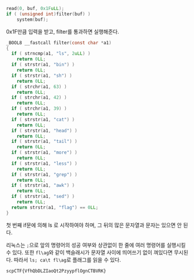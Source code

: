 ```C
read(0, buf, 0x1FuLL);
if ( (unsigned int)filter(buf) )
    system(buf);
```
0x1F만큼 입력을 받고, filter를 통과하면 실행해준다.

```C
_BOOL8 __fastcall filter(const char *a1)
{
  if ( strncmp(a1, "ls", 2uLL) )
    return 0LL;
  if ( strstr(a1, "bin") )
    return 0LL;
  if ( strstr(a1, "sh") )
    return 0LL;
  if ( strchr(a1, 63) )
    return 0LL;
  if ( strchr(a1, 42) )
    return 0LL;
  if ( strchr(a1, 39) )
    return 0LL;
  if ( strstr(a1, "cat") )
    return 0LL;
  if ( strstr(a1, "head") )
    return 0LL;
  if ( strstr(a1, "tail") )
    return 0LL;
  if ( strstr(a1, "more") )
    return 0LL;
  if ( strstr(a1, "less") )
    return 0LL;
  if ( strstr(a1, "grep") )
    return 0LL;
  if ( strstr(a1, "awk") )
    return 0LL;
  if ( strstr(a1, "sed") )
    return 0LL;
  return strstr(a1, "flag") == 0LL;
}
```
첫 번째 if문에 의해 ls 로 시작하여야 하며, 그 뒤의 많은 문자열과 문자는 있으면 안 된다.

리눅스는 `;`으로 앞의 명령어의 성공 여부와 상관없이 한 줄에 여러 명령어를 실행시킬 수 있다. 또한 `fl\ag`와 같이 백슬래시가 문자열 사이에 띄어쓰기 없이 껴있다면 무시된다.
따라서 `ls; ca\t fl\ag`로 플래그를 읽을 수 있다.

`scpCTF{VfhQbDLZIaoQt2PzyypflOgnCTBVRK}`